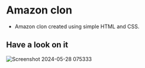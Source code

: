 # Amazon clon
- Amazon clon created using simple HTML and CSS.

## Have a look on it
![Screenshot 2024-05-28 075333](https://github.com/jayminDarji2003/jayminDarji2003/assets/122532790/f13f7d97-36d1-429b-a627-a0263e971c3c)
